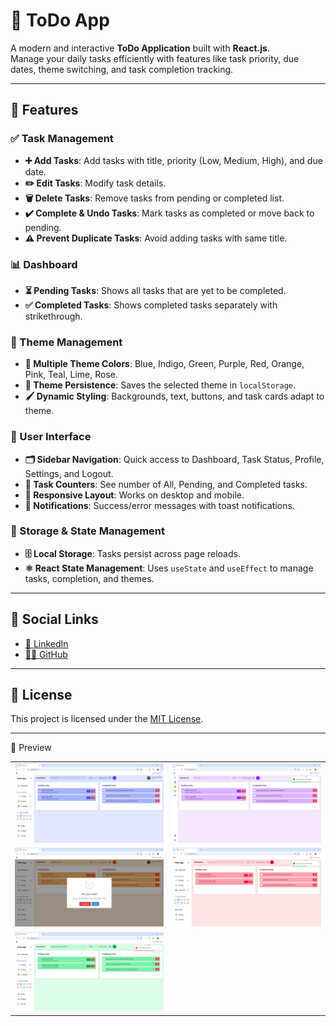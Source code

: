 # 📝 ToDo App

A modern and interactive **ToDo Application** built with **React.js**.  
Manage your daily tasks efficiently with features like task priority, due dates, theme switching, and task completion tracking.

---

## 🌟 Features

### ✅ Task Management
- **➕ Add Tasks**: Add tasks with title, priority (Low, Medium, High), and due date.
- **✏️ Edit Tasks**: Modify task details.
- **🗑️ Delete Tasks**: Remove tasks from pending or completed list.
- **✔️ Complete & Undo Tasks**: Mark tasks as completed or move back to pending.
- **⚠️ Prevent Duplicate Tasks**: Avoid adding tasks with same title.

### 📊 Dashboard
- **⏳ Pending Tasks**: Shows all tasks that are yet to be completed.
- **✅ Completed Tasks**: Shows completed tasks separately with strikethrough.

### 🎨 Theme Management
- **🎨 Multiple Theme Colors**: Blue, Indigo, Green, Purple, Red, Orange, Pink, Teal, Lime, Rose.
- **💾 Theme Persistence**: Saves the selected theme in `localStorage`.
- **🖌️ Dynamic Styling**: Backgrounds, text, buttons, and task cards adapt to theme.

### 👤 User Interface
- **🗂 Sidebar Navigation**: Quick access to Dashboard, Task Status, Profile, Settings, and Logout.
- **🔢 Task Counters**: See number of All, Pending, and Completed tasks.
- **📱 Responsive Layout**: Works on desktop and mobile.
- **🔔 Notifications**: Success/error messages with toast notifications.

### 💾 Storage & State Management
- **🗄️ Local Storage**: Tasks persist across page reloads.
- **⚛️ React State Management**: Uses `useState` and `useEffect` to manage tasks, completion, and themes.

---

## 🔗 Social Links

- [💼 LinkedIn](https://www.linkedin.com/in/nency-vadadoriya-3969052ba/)
- [👨‍💻 GitHub](https://github.com/nencyvadadoriya)

---

## 🪪 License

This project is licensed under the [MIT License](https://github.com/nencyvadadoriya/-License/blob/main/LICENSE).


---
📸 Preview
<div align="center">

<table>
  <tr>
    <td><img src="./public/img1.png" width="500" /></td>
    <td><img src="./public/img2.png" width="500" /></td>
  </tr>
  <tr>
    <td><img src="./public/img3.png" width="500" /></td>
    <td><img src="./public/img4.png" width="500" /></td>
  </tr>
  <tr>
    <td><img src="./public/img5.png" width="500" /></td>
  </tr>
</table>
</div>
